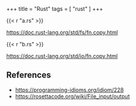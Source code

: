 +++
title = "Rust"
tags = [ "rust" ]
+++

{{< r "a.rs" >}}

<https://doc.rust-lang.org/std/fs/fn.copy.html>

{{< r "b.rs" >}}

<https://doc.rust-lang.org/std/io/fn.copy.html>

## References

- <https://programming-idioms.org/idiom/228>
- <https://rosettacode.org/wiki/File_input/output>
